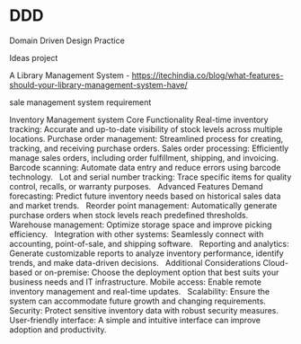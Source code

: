 # DDD
Domain Driven Design Practice

Ideas project

A Library Management System - https://itechindia.co/blog/what-features-should-your-library-management-system-have/

sale management system requirement






Inventory Management system
Core Functionality
Real-time inventory tracking: Accurate and up-to-date visibility of stock levels across multiple locations.
Purchase order management: Streamlined process for creating, tracking, and receiving purchase orders.
Sales order processing: Efficiently manage sales orders, including order fulfillment, shipping, and invoicing.   
Barcode scanning: Automate data entry and reduce errors using barcode technology.   
Lot and serial number tracking: Trace specific items for quality control, recalls, or warranty purposes.   
Advanced Features
Demand forecasting: Predict future inventory needs based on historical sales data and market trends.   
Reorder point management: Automatically generate purchase orders when stock levels reach predefined thresholds.   
Warehouse management: Optimize storage space and improve picking efficiency.   
Integration with other systems: Seamlessly connect with accounting, point-of-sale, and shipping software.   
Reporting and analytics: Generate customizable reports to analyze inventory performance, identify trends, and make data-driven decisions.   
Additional Considerations
Cloud-based or on-premise: Choose the deployment option that best suits your business needs and IT infrastructure.
Mobile access: Enable remote inventory management and real-time updates.   
Scalability: Ensure the system can accommodate future growth and changing requirements.
Security: Protect sensitive inventory data with robust security measures.
User-friendly interface: A simple and intuitive interface can improve adoption and productivity.